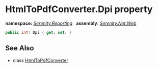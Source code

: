 # HtmlToPdfConverter.Dpi property
**namespace:** *[Serenity.Reporting](../../README.md#serenity.reporting-namespace)*   **assembly**: *[Serenity.Net.Web](../../README.md)*

```csharp
public int? Dpi { get; set; }
```

## See Also

* class [HtmlToPdfConverter](../HtmlToPdfConverter.md)